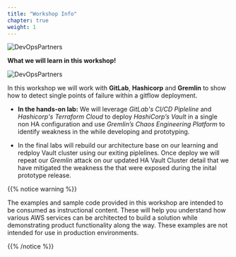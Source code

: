 ```yaml
---
title: "Workshop Info"
chapter: true
weight: 1
---
```


![DevOpsPartners](/images/getting_started/devops_partners.png)


__What we will learn in this workshop!__

![DevOpsPartners](/images/getting_started/arch.png)

In this workshop we will work with __GitLab__, __Hashicorp__ and __Gremlin__ to show how to detect single points of failure within a gitflow deployment. 

- **In the hands-on lab:**  We will leverage _GitLab's CI/CD Pipleline_ and _Hashicorp's Terraform Cloud_ to deploy _HashiCorp’s Vault_ in a single non HA configuration and use _Gremlin’s Chaos Engineering Platform_ to identify weakness in the while developing and prototyping. 

- In the final labs will rebuild our architecture base on our learning and redploy Vault cluster using our exiting piplelines. Once deploy we will repeat our _Gremlin_ attack on our updated HA Vault Cluster detail that we have  mitigated the weakness the that were exposed during the inital prototype release.

{{% notice warning %}}
<p style='text-align: left;'>
The examples and sample code provided in this workshop are intended to be consumed as instructional content. These will help you understand how various AWS services can be architected to build a solution while demonstrating product functionality along the way. These examples are not intended for use in production environments.
</p>
{{% /notice %}}



